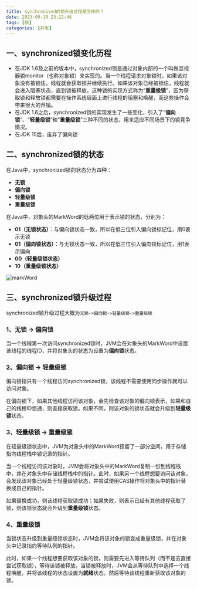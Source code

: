 ```yaml
---
title: synchronized的锁升级过程是怎样的？
date: 2023-09-10 23:22:46
tags: [锁]
categories: [并发]
---
```


## 一、synchronized锁变化历程
* 在JDK 1.6及之前的版本中，synchronized锁是通过对象内部的一个叫做监视器锁monitor（也称对象锁）来实现的。当一个线程请求对象锁时，如果该对象没有被锁住，线程就会获取锁并继续执行。如果该对象已经被锁住，线程就会进入阻塞状态，直到锁被释放。这种锁的实现方式称为“**重量级锁**”，因为获取锁和释放锁都需要在操作系统层面上进行线程的阻塞和唤醒，而这些操作会带来很大的开销。
* 在JDK 1.6之后，synchronized锁的实现发生了一些变化，引入了“**偏向锁**”、“**轻量级锁**”和“**重量级锁**”三种不同的状态，用来适应不同场景下的锁竞争情况。
* 在JDK 15后，废弃了偏向锁

## 二、synchronized锁的状态
在Java中，synchronized锁的状态分为四种：
* **无锁**
* **偏向锁**
* **轻量级锁**
* **重量级锁**

在Java中，对象头的MarkWord的低两位用于表示锁的状态，分别为：
* **01（无锁状态）**：与偏向锁状态一致，所以在低三位引入偏向锁标记位，用0表示无锁
* **01（偏向锁状态）**：与无锁状态一致，所以在低三位引入偏向锁标记位，用1表示偏向
* **00（轻量级锁状态）**
* **10（重量级锁状态）**

![markWord](/images/concurrent/synchronized锁markWord.png)

## 三、synchronized锁升级过程
synchronized锁升级过程大概为`无锁->偏向锁->轻量级锁->重量级锁`

### 1、无锁 -> 偏向锁
当一个线程第一次访问synchronized锁时，JVM会在对象头的MarkWord中设置该线程的线程ID，并将对象头的状态为设置为**偏向锁**状态。

### 2、偏向锁 -> 轻量级锁
偏向锁指只有一个线程访问synchronized锁，该线程不需要使用同步操作就可以访问对象。

在偏向锁下，如果其他线程访问该对象，会先检查该对象的偏向锁表示，如果和自己的线程ID想通，则直接获取锁。如果不同，则该对象的锁状态就会升级到**轻量级锁**状态。

### 3、轻量级锁 -> 重量级锁
在轻量级锁状态中，JVM为对象头中的MarkWord预留了一部分空间，用于存储指向线程栈中锁记录的指针。

当一个线程访问该对象时，JVM会将对象头中的MarkWord复制一份到线程栈中，并在对象头中存储线程栈中的指针。此时，如果另一个线程想要访问该对象，会发现该对象已经处于轻量级锁状态，并尝试使用CAS操作将对象头中的指针替换成自己的指针。

如果替换成功，则该线程获取锁成功；如果失败，则表示已经有其他线程获取了锁，则该锁状态就会升级到**重量级锁**状态。

### 4、重量级锁
当锁状态升级到重量级锁状态时，JVM会将该对象的锁变成重量级锁，并在对象头中记录指向等待队列的指针。

此时，如果一个线程想要获取该对象的锁，则需要先进入等待队列（而不是去直接尝试获取锁），等待该锁被释放。当锁被释放时，JVM会从等待队列中选择一个线程唤醒，并将该线程的状态设置为**就绪**状态，然后等待该线程重新获取该对象的锁。